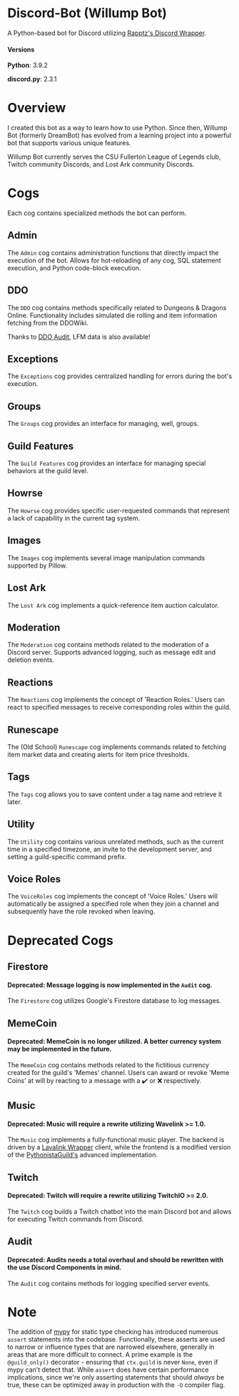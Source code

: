 # Discord-Bot (Willump Bot)
A Python-based bot for Discord utilizing [Rapptz's Discord Wrapper](https://github.com/Rapptz/discord.py).

#### Versions
**Python**: 3.9.2

**discord.py**: 2.3.1

# Overview
I created this bot as a way to learn how to use Python. Since then, Willump Bot (formerly DreamBot) has evolved from a 
learning project into a powerful bot that supports various unique features.

Willump Bot currently serves the CSU Fullerton League of Legends club, Twitch community Discords, and Lost Ark 
community Discords.

# Cogs
Each cog contains specialized methods the bot can perform.

## Admin
The `Admin` cog contains administration functions that directly impact the execution of the bot. Allows for 
hot-reloading of any cog, SQL statement execution, and Python code-block execution.

## DDO
The `DDO` cog contains methods specifically related to Dungeons & Dragons Online. Functionality includes simulated die 
rolling and item information fetching from the DDOWiki.

Thanks to [DDO Audit](https://www.playeraudit.com/), LFM data is also available!

## Exceptions
The `Exceptions` cog provides centralized handling for errors during the bot's execution.

## Groups
The `Groups` cog provides an interface for managing, well, groups.

## Guild Features
The `Guild Features` cog provides an interface for managing special behaviors at the guild level.

## Howrse
The `Howrse` cog provides specific user-requested commands that represent a lack of capability in the current tag system.

## Images
The `Images` cog implements several image manipulation commands supported by Pillow.

## Lost Ark
The `Lost Ark` cog implements a quick-reference item auction calculator.

## Moderation
The `Moderation` cog contains methods related to the moderation of a Discord server. Supports advanced logging, such as 
message edit and deletion events.

## Reactions
The `Reactions` cog implements the concept of 'Reaction Roles.' Users can react to specified messages to receive 
corresponding roles within the guild.

## Runescape
The (Old School) `Runescape` cog implements commands related to fetching item market data and creating alerts for item 
price thresholds. 

## Tags
The `Tags` cog allows you to save content under a tag name and retrieve it later.

## Utility
The `Utility` cog contains various unrelated methods, such as the current time in a specified timezone, an invite to the
development server, and setting a guild-specific command prefix.

## Voice Roles
The `VoiceRoles` cog implements the concept of 'Voice Roles.' Users will automatically be assigned a specified role when
they join a channel and subsequently have the role revoked when leaving.

# Deprecated Cogs

## Firestore
#### Deprecated: Message logging is now implemented in the `Audit` cog.
The `Firestore` cog utilizes Google's Firestore database to log messages.

## MemeCoin
#### Deprecated: MemeCoin is no longer utilized. A better currency system may be implemented in the future.
The `MemeCoin` cog contains methods related to the fictitious currency created for the guild's 'Memes' channel. Users 
can award or revoke 'Meme Coins' at will by reacting to a message with a :heavy_check_mark: or :x: respectively.

## Music
#### Deprecated: Music will require a rewrite utilizing Wavelink >= 1.0.
The `Music` cog implements a fully-functional music player. The backend is driven by a 
[Lavalink Wrapper](https://github.com/PythonistaGuild/Wavelink) client, while the frontend is a modified version of the 
[PythonistaGuild's](https://github.com/PythonistaGuild/Wavelink/blob/master/examples/advanced.py) advanced 
implementation.

## Twitch
#### Deprecated: Twitch will require a rewrite utilizing TwitchIO >= 2.0.
The `Twitch` cog builds a Twitch chatbot into the main Discord bot and allows for executing Twitch commands from 
Discord.

## Audit
#### Deprecated: Audits needs a total overhaul and should be rewritten with the use Discord Components in mind.
The `Audit` cog contains methods for logging specified server events.

# Note
The addition of [mypy](http://mypy-lang.org/) for static type checking has introduced numerous `assert` statements into 
the codebase. Functionally, these asserts are used to narrow or influence types that are narrowed elsewhere, generally 
in areas that are more difficult to connect. A prime example is the `@guild_only()` decorator - ensuring that 
`ctx.guild` is never `None`, even if mypy can't detect that. While `assert` does have certain performance implications, 
since we're only asserting statements that should _always_ be true, these can be optimized away in production with the 
`-O` compiler flag.